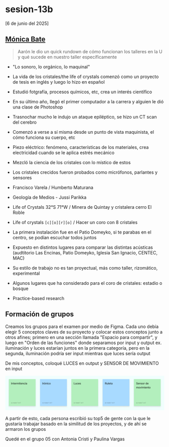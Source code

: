 # sesion-13b

[6 de junio del 2025]

## [Mónica Bate](http://etab.cl/monica-bate/)

> Aarón le dio un quick rundown de cómo funcionan los talleres en la U y qué sucede en nuestro taller específicamente

- "Lo sonoro, lo orgánico, lo maquinal"

- La vida de los cristales/the life of crystals comenzó como un proyecto de tesis en inglés y luego lo hizo en español

- Estudió fotgrafía, procesos químicos, etc, crea un interés científico

- En su último año, llegó el primer computador a la carrera y alguien le dió una clase de Photoshop

- Trasnochar mucho le indujo un ataque epiléptico, se hizo un CT scan del cerebro

- Comenzó a verse a sí misma desde un punto de vista maquinista, el cómo funciona su cuerpo, etc

- Piezo eléctrico: fenómeno, características de los materiales, crea electricidad cuando se le aplica estrés mecánico

- Mezcló la ciencia de los cristales con lo místico de estos

- Los cristales crecidos fueron probados como micrófonos, parlantes y sensores

- Francisco Varela / Humberto Maturana

- Geología de Medios - Jussi Parikka

- Life of Crystals 32°S 71°W / Minera de Quintay y cristalera cerro El Roble

- Life of crystals `[c][o][r][o]` / Hacer un coro con 8 cristales

- La primera instalación fue en el Patio Domeyko, si te parabas en el centro, se podían escuchar todos juntos

- Expuesto en distintos lugares para comparar las distintas acústicas (audtitorio Las Encinas, Patio Domeyko, Iglesia San Ignacio, CENTEC, MAC)

- Su estilo de trabajo no es tan proyectual, más como taller, rizomático, experimental

- Algunos lugares que ha considerado para el coro de cristales: estadio o bosque

- Practice-based research

## Formación de grupos

Creamos los grupos para el examen por medio de Figma. Cada uno debía elegir 5 conceptos claves de su proyecto y colocar estos conceptos junto a otros afines; primero en una sección llamada "Espacio para compartir", y luego en "Orden de las funciones" donde separamos por input y output ex. iluminación y luces estarían juntos en la primera categoría, pero en la segunda, iluminación podría ser input mientras que luces sería output

De mis conceptos, coloqué LUCES en output y SENSOR DE MOVIMIENTO en input

![mis 5 conceptos](./archivos/conceptos.png)

A partir de esto, cada persona escribió su top5 de gente con la que le gustaría trabajar basado en la similitud de los proyectos, y de ahí se armaron los grupos

Quedé en el grupo 05 con Antonia Cristi y Paulina Vargas
